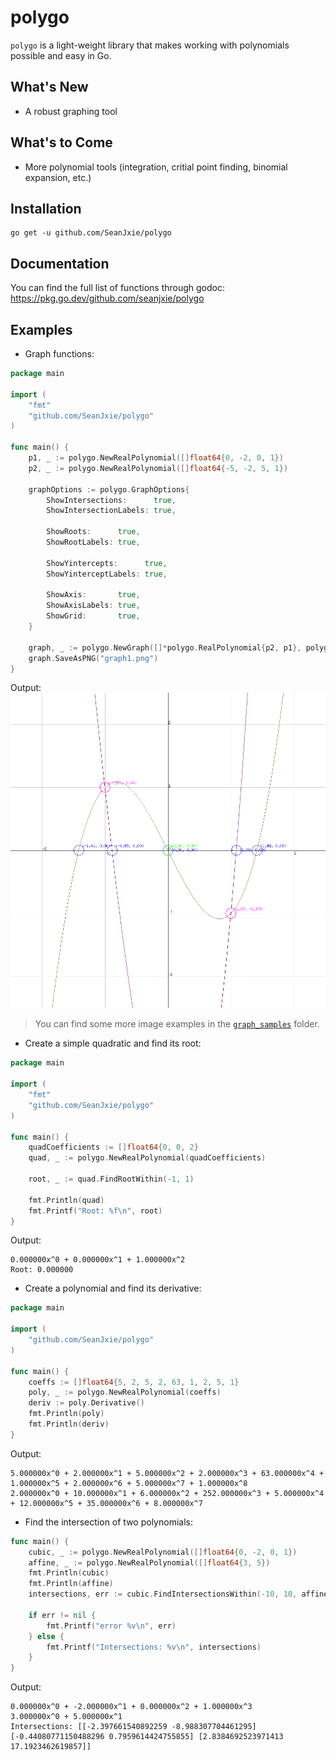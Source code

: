 # polygo
`polygo` is a light-weight library that makes working with polynomials possible and easy in Go.

## What's New
- A robust graphing tool

## What's to Come
- More polynomial tools (integration, critial point finding, binomial expansion, etc.)

## Installation
```
go get -u github.com/SeanJxie/polygo
```

## Documentation
You can find the full list of functions through godoc: https://pkg.go.dev/github.com/seanjxie/polygo

## Examples
- Graph functions:
```go
package main

import (
	"fmt"
	"github.com/SeanJxie/polygo"
)

func main() {
	p1, _ := polygo.NewRealPolynomial([]float64{0, -2, 0, 1})
	p2, _ := polygo.NewRealPolynomial([]float64{-5, -2, 5, 1})

	graphOptions := polygo.GraphOptions{
		ShowIntersections:      true,
		ShowIntersectionLabels: true,

		ShowRoots:      true,
		ShowRootLabels: true,

		ShowYintercepts:      true,
		ShowYinterceptLabels: true,

		ShowAxis:       true,
		ShowAxisLabels: true,
		ShowGrid:       true,
	}

	graph, _ := polygo.NewGraph([]*polygo.RealPolynomial{p2, p1}, polygo.Point{X: 0, Y: 0}, 1000, 1000, 5, 5, 0.01, 1.0, &graphOptions)
	graph.SaveAsPNG("graph1.png")
}
```
Output:
![graph1.png](https://github.com/SeanJxie/polygo/blob/main/graph_samples/graph1.png)

>You can find some more image examples in the [`graph_samples`](https://github.com/SeanJxie/polygo/tree/main/graph_samples) folder.

- Create a simple quadratic and find its root:
```go
package main

import (
	"fmt"
	"github.com/SeanJxie/polygo"
)

func main() {
	quadCoefficients := []float64{0, 0, 2}
	quad, _ := polygo.NewRealPolynomial(quadCoefficients)

	root, _ := quad.FindRootWithin(-1, 1)
	
	fmt.Println(quad)
	fmt.Printf("Root: %f\n", root) 
}
```
Output:
```
0.000000x^0 + 0.000000x^1 + 1.000000x^2
Root: 0.000000
```

- Create a polynomial and find its derivative:
```go
package main

import (
	"github.com/SeanJxie/polygo"
)

func main() {
	coeffs := []float64{5, 2, 5, 2, 63, 1, 2, 5, 1}
	poly, _ := polygo.NewRealPolynomial(coeffs)
	deriv := poly.Derivative()
	fmt.Println(poly)
	fmt.Println(deriv)
}
```
Output:
```
5.000000x^0 + 2.000000x^1 + 5.000000x^2 + 2.000000x^3 + 63.000000x^4 + 1.000000x^5 + 2.000000x^6 + 5.000000x^7 + 1.000000x^8
2.000000x^0 + 10.000000x^1 + 6.000000x^2 + 252.000000x^3 + 5.000000x^4 + 12.000000x^5 + 35.000000x^6 + 8.000000x^7
```

- Find the intersection of two polynomials:

```go
func main() {
	cubic, _ := polygo.NewRealPolynomial([]float64{0, -2, 0, 1})
	affine, _ := polygo.NewRealPolynomial([]float64{3, 5})
	fmt.Println(cubic)
	fmt.Println(affine)
	intersections, err := cubic.FindIntersectionsWithin(-10, 10, affine)

	if err != nil {
		fmt.Printf("error %v\n", err)
	} else {
		fmt.Printf("Intersections: %v\n", intersections) 
	}
}
```
Output:
```
0.000000x^0 + -2.000000x^1 + 0.000000x^2 + 1.000000x^3
3.000000x^0 + 5.000000x^1
Intersections: [[-2.397661540892259 -8.988307704461295] [-0.44080771150488296 0.7959614424755855] [2.8384692523971413 17.1923462619857]]
```
